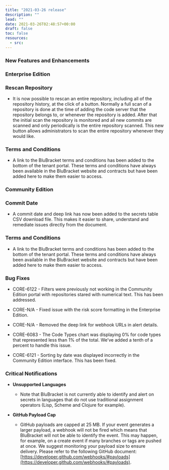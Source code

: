 ```yaml
---
title: "2021-03-26 release"
description: ""
lead: ""
date: 2021-03-26T02:48:57+00:00
draft: false
toc: false
resources:
  - src:
---
```


### New Features and Enhancements

### Enterprise Edition

### Rescan Repository

* It is now possible to rescan an entire repository, including all of the repository history, at the click of a button. Normally a full scan of a repository is done at the time of adding the code server that the repository belongs to, or whenever the repository is added. After that the initial scan the repository is monitored and all new commits are scanned and only periodically is the entire repository scanned. This new button allows administrators to scan the entire repository whenever they would like.

### Terms and Conditions

* A link to the BluBracket terms and conditions has been added to the bottom of the tenant portal. These terms and conditions have always been available in the BluBracket website and contracts but have been added here to make them easier to access.

### Community Edition

### Commit Date

* A commit date and deep link has now been added to the secrets table CSV download file. This makes it easier to share, understand and remediate issues directly from the document.

### Terms and Conditions

* A link to the BluBracket terms and conditions has been added to the bottom of the tenant portal. These terms and conditions have always been available in the BluBracket website and contracts but have been added here to make them easier to access.

### Bug Fixes

* CORE-6122 - Filters were previously not working in the Community Edition portal with repositories stared with numerical text. This has been addressed.

* CORE-N/A - Fixed issue with the risk score formatting in the Enterprise Edition.

* CORE-N/A - Removed the deep link for webhook URLs in alert details.

* CORE-6083 - The Code Types chart was displaying 0% for code types that represented less than 1% of the total. We’ve added a tenth of a percent to handle this issue.

* CORE-6121 - Sorting by date was displayed incorrectly in the Community Edition interface. This has been fixed.

### Critical Notifications

* **Unsupported Languages**

  * Note that BluBracket is not currently able to identify and alert on secrets in languages that do not use traditional assignment operators (Lisp, Scheme and Clojure for example).

* **GitHub Payload Cap**

  * GitHub payloads are capped at 25 MB. If your event generates a larger payload, a webhook will not be fired which means that BluBracket will not be able to identify the event. This may happen, for example, on a create event if many branches or tags are pushed at once. We suggest monitoring your payload size to ensure delivery. Please refer to the following GitHub document: [https://developer.github.com/webhooks/#payloads](https://developer.github.com/webhooks/#payloads).
